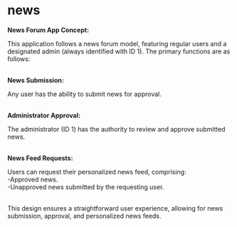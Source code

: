 # news

**News Forum App Concept:**<br>

This application follows a news forum model, featuring regular users and a designated admin (always identified with ID 1). The primary functions are as follows:<br><br>

**News Submission:**<br>

Any user has the ability to submit news for approval.<br><br>

**Administrator Approval:**<br>

The administrator (ID 1) has the authority to review and approve submitted news.<br><br>

**News Feed Requests:**<br>

Users can request their personalized news feed, comprising:<br>
-Approved news.<br>
-Unapproved news submitted by the requesting user.<br><br>

This design ensures a straightforward user experience, allowing for news submission, approval, and personalized news feeds.
